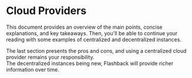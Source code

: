 # Cloud Providers

This document provides an overview of the main points, concise explanations, and key takeaways. Then, you'll be able to continue your reading with some examples of centralized and decentralized instances.

The last section presents the pros and cons, and using a centralized cloud provider remains your responsibility. \
The decentralized instances being new, Flashback will provide richer information over time.
